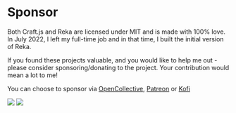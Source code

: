 # Sponsor

Both Craft.js and Reka are licensed under MIT and is made with 100% love. In July 2022, I left my full-time job and in that time, I built the initial version of Reka.

If you found these projects valuable, and you would like to help me out - please consider sponsoring/donating to the project. Your contribution would mean a lot to me!

You can choose to sponsor via [OpenCollective](https://opencollective.com/craftjs), [Patreon](patreon.com/imprev) or [Kofi](https://ko-fi.com/prevwong)

<img src="https://opencollective.com/craftjs/sponsors.svg?width=890">
<img src="https://opencollective.com/craftjs/backers.svg?width=890">
